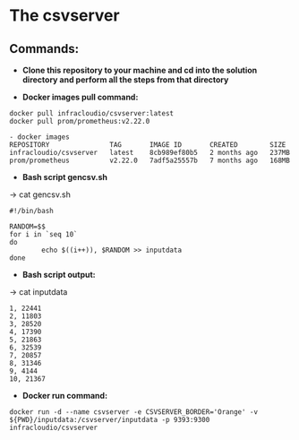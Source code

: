 # The csvserver

## Commands:
- **Clone this repository to your machine and cd into the solution directory and perform all the steps from that directory**

- **Docker images pull command:**
```
docker pull infracloudio/csvserver:latest
docker pull prom/prometheus:v2.22.0
```
```
- docker images
REPOSITORY               TAG       IMAGE ID       CREATED        SIZE
infracloudio/csvserver   latest    8cb989ef80b5   2 months ago   237MB
prom/prometheus          v2.22.0   7adf5a25557b   7 months ago   168MB
```

- **Bash script gencsv.sh**

-> cat gencsv.sh
```
#!/bin/bash

RANDOM=$$
for i in `seq 10`
do
        echo $((i++)), $RANDOM >> inputdata
done
```
- **Bash script output:**

-> cat inputdata
```
1, 22441
2, 11803
3, 28520
4, 17390
5, 21863
6, 32539
7, 20857
8, 31346
9, 4144
10, 21367
```
- **Docker run command:**
```
docker run -d --name csvserver -e CSVSERVER_BORDER='Orange' -v ${PWD}/inputdata:/csvserver/inputdata -p 9393:9300 infracloudio/csvserver
```
